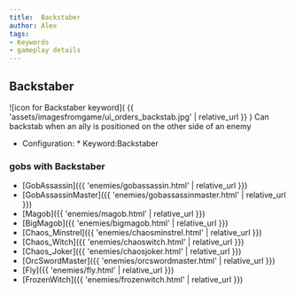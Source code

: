 ```yaml
---
title:  Backstaber
author: Alex
tags:
- Keywords
- gameplay details
---                               
```






## Backstaber
![icon for Backstaber keyword]( {{ 'assets/imagesfromgame/ui_orders_backstab.jpg' | relative_url }} )
Can backstab when an ally is positioned on the other side of an enemy
* Configuration: * Keyword:Backstaber
### gobs with Backstaber
- [GobAssassin]({{ 'enemies/gobassassin.html' | relative_url }})
- [GobAssassinMaster]({{ 'enemies/gobassassinmaster.html' | relative_url }})
- [Magob]({{ 'enemies/magob.html' | relative_url }})
- [BigMagob]({{ 'enemies/bigmagob.html' | relative_url }})
- [Chaos_Minstrel]({{ 'enemies/chaosminstrel.html' | relative_url }})
- [Chaos_Witch]({{ 'enemies/chaoswitch.html' | relative_url }})
- [Chaos_Joker]({{ 'enemies/chaosjoker.html' | relative_url }})
- [OrcSwordMaster]({{ 'enemies/orcswordmaster.html' | relative_url }})
- [Fly]({{ 'enemies/fly.html' | relative_url }})
- [FrozenWitch]({{ 'enemies/frozenwitch.html' | relative_url }})


